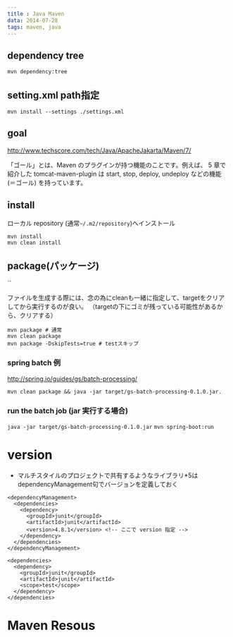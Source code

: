 ```yaml
---
title : Java Maven
data: 2014-07-28
tags: maven, java
---
```


## dependency tree

`mvn dependency:tree`

## setting.xml path指定

`mvn install --settings ./settings.xml`

## goal

<http://www.techscore.com/tech/Java/ApacheJakarta/Maven/7/>

「ゴール」とは、Maven のプラグインが持つ機能のことです。例えば、 5 章で紹介した tomcat-maven-plugin は start, stop, deploy, undeploy などの機能 (＝ゴール) を持っています。

## install

ローカル repository (通常`~/.m2/repository`)へインストール

```
mvn install
mvn clean install
```

## package(パッケージ)

``

ファイルを生成する際には、念の為にcleanも一緒に指定して、targetをクリアしてから実行するのが良い。
（targetの下にゴミが残っている可能性があるから、クリアする）

```
mvn package # 通常
mvn clean package
mvn package -DskipTests=true # testスキップ
```

### spring batch 例

<http://spring.io/guides/gs/batch-processing/>

`mvn clean package && java -jar target/gs-batch-processing-0.1.0.jar.`

### run the batch job (jar 実行する場合)

`java -jar target/gs-batch-processing-0.1.0.jar`
`mvn spring-boot:run`


# version

+ マルチスタイルのプロジェクトで共有するようなライブラリ*5はdependencyManagement句でバージョンを定義しておく

```
<dependencyManagement>
  <dependencies>
    <dependency>
      <groupId>junit</groupId>
      <artifactId>junit</artifactId>
      <version>4.8.1</version> <!-- ここで version 指定 -->
    </dependency>
  </dependencies>
</dependencyManagement>
```

```
<dependencies>
  <dependency>
    <groupId>junit</groupId>
    <artifactId>junit</artifactId>
    <scope>test</scope>
  </dependency>
</dependencies>
```


# Maven Resous
